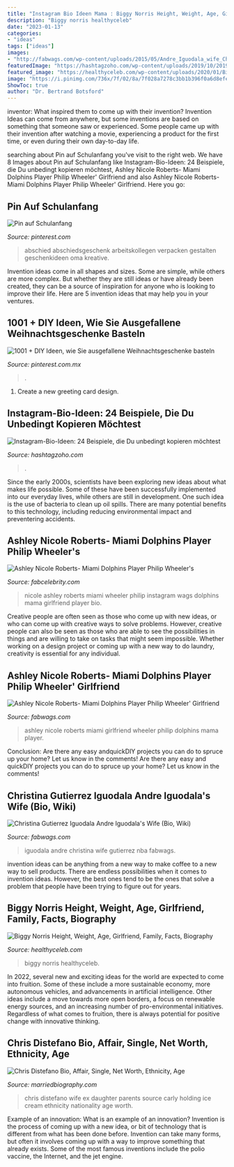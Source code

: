 ```yaml
---
title: "Instagram Bio Ideen Mama : Biggy Norris Height, Weight, Age, Girlfriend, Family, Facts, Biography"
description: "Biggy norris healthyceleb"
date: "2023-01-13"
categories:
- "ideas"
tags: ["ideas"]
images:
- "http://fabwags.com/wp-content/uploads/2015/05/Andre_Iguodala_wife_Christina_Iguodala_wedding.jpg"
featuredImage: "https://hashtagzoho.com/wp-content/uploads/2019/10/2019_10_Insta-Bio_15-683x1024.jpg"
featured_image: "https://healthyceleb.com/wp-content/uploads/2020/01/Biggy-Norris-as-seen-in-July-2019.jpg"
image: "https://i.pinimg.com/736x/7f/02/8a/7f028a7278c3bb1b396f0a6d8efeaf69.jpg"
ShowToc: true
author: "Dr. Bertrand Botsford"
---
```



inventor: What inspired them to come up with their invention?
Invention Ideas can come from anywhere, but some inventions are based on something that someone saw or experienced. Some people came up with their invention after watching a movie, experiencing a product for the first time, or even during their own day-to-day life.

	

		
searching about Pin auf Schulanfang you've visit to the right web. We have 8 Images about Pin auf Schulanfang like Instagram-Bio-Ideen: 24 Beispiele, die Du unbedingt kopieren möchtest, Ashley Nicole Roberts- Miami Dolphins Player Philip Wheeler&#039; Girlfriend and also Ashley Nicole Roberts- Miami Dolphins Player Philip Wheeler&#039; Girlfriend. Here you go:
		
    
## Pin Auf Schulanfang

<img loading=lazy src="https://i.pinimg.com/736x/9b/12/9a/9b129a93d6c4edf76870741cbb5a15ba.jpg" onerror="this.onerror=null;this.src='https://tse4.mm.bing.net/th?id=OIP.7kLTA4WgIpOi_Ph48jG9dwHaNd&amp;pid=15.1';" alt="Pin auf Schulanfang">

_Source: pinterest.com_

>abschied abschiedsgeschenk arbeitskollegen verpacken gestalten geschenkideen oma kreative. 

	

Invention ideas come in all shapes and sizes. Some are simple, while others are more complex. But whether they are still ideas or have already been created, they can be a source of inspiration for anyone who is looking to improve their life. Here are 5 invention ideas that may help you in your ventures.

    
## 1001 + DIY Ideen, Wie Sie Ausgefallene Weihnachtsgeschenke Basteln

<img loading=lazy src="https://i.pinimg.com/736x/7f/02/8a/7f028a7278c3bb1b396f0a6d8efeaf69.jpg" onerror="this.onerror=null;this.src='https://tse3.mm.bing.net/th?id=OIP.-WHwgn9cQZmIEahcIPNKWAHaLG&amp;pid=15.1';" alt="1001 + DIY Ideen, wie Sie ausgefallene Weihnachtsgeschenke basteln">

_Source: pinterest.com.mx_

>. 

	

1. Create a new greeting card design.

    
## Instagram-Bio-Ideen: 24 Beispiele, Die Du Unbedingt Kopieren Möchtest

<img loading=lazy src="https://hashtagzoho.com/wp-content/uploads/2019/10/2019_10_Insta-Bio_15-683x1024.jpg" onerror="this.onerror=null;this.src='https://tse4.mm.bing.net/th?id=OIP.UYBubu618-edGa0BmGqdOwHaLG&amp;pid=15.1';" alt="Instagram-Bio-Ideen: 24 Beispiele, die Du unbedingt kopieren möchtest">

_Source: hashtagzoho.com_

>. 

	

Since the early 2000s, scientists have been exploring new ideas about what makes life possible. Some of these have been successfully implemented into our everyday lives, while others are still in development. One such idea is the use of bacteria to clean up oil spills. There are many potential benefits to this technology, including reducing environmental impact and preventering accidents.

    
## Ashley Nicole Roberts- Miami Dolphins Player Philip Wheeler&#039;s

<img loading=lazy src="https://fabcelebrity.com/wp-content/uploads/2016/12/ashley-nicole-roberts-miami-wags-5.jpg" onerror="this.onerror=null;this.src='https://tse1.mm.bing.net/th?id=OIP.nv8O9ZGNDRk0PnY10dpuDQAAAA&amp;pid=15.1';" alt="Ashley Nicole Roberts- Miami Dolphins Player Philip Wheeler&#039;s">

_Source: fabcelebrity.com_

>nicole ashley roberts miami wheeler philip instagram wags dolphins mama girlfriend player bio. 

	

Creative people are often seen as those who come up with new ideas, or who can come up with creative ways to solve problems. However, creative people can also be seen as those who are able to see the possibilities in things and are willing to take on tasks that might seem impossible. Whether working on a design project or coming up with a new way to do laundry, creativity is essential for any individual.

    
## Ashley Nicole Roberts- Miami Dolphins Player Philip Wheeler&#039; Girlfriend

<img loading=lazy src="https://fabwags.com/wp-content/uploads/2014/03/ashley-nicole-9.png" onerror="this.onerror=null;this.src='https://tse2.mm.bing.net/th?id=OIP.8P-ZILefu_TkOR4_jVhV2QHaHW&amp;pid=15.1';" alt="Ashley Nicole Roberts- Miami Dolphins Player Philip Wheeler&#039; Girlfriend">

_Source: fabwags.com_

>ashley nicole roberts miami girlfriend wheeler philip dolphins mama player. 

	

Conclusion: Are there any easy andquickDIY projects you can do to spruce up your home? Let us know in the comments!
Are there any easy and quickDIY projects you can do to spruce up your home? Let us know in the comments!

    
## Christina Gutierrez Iguodala Andre Iguodala&#039;s Wife (Bio, Wiki)

<img loading=lazy src="http://fabwags.com/wp-content/uploads/2015/05/Andre_Iguodala_wife_Christina_Iguodala_wedding.jpg" onerror="this.onerror=null;this.src='https://tse1.mm.bing.net/th?id=OIP.84jLPq4G-REDHdZxcG0FCwHaHW&amp;pid=15.1';" alt="Christina Gutierrez Iguodala Andre Iguodala&#039;s Wife (Bio, Wiki)">

_Source: fabwags.com_

>iguodala andre christina wife gutierrez nba fabwags. 

	

invention ideas can be anything from a new way to make coffee to a new way to sell products. There are endless possibilities when it comes to invention ideas. However, the best ones tend to be the ones that solve a problem that people have been trying to figure out for years.

    
## Biggy Norris Height, Weight, Age, Girlfriend, Family, Facts, Biography

<img loading=lazy src="https://healthyceleb.com/wp-content/uploads/2020/01/Biggy-Norris-as-seen-in-July-2019.jpg" onerror="this.onerror=null;this.src='https://tse4.mm.bing.net/th?id=OIP.IZ6qkPhnYrBqesZiT3SvfwHaKX&amp;pid=15.1';" alt="Biggy Norris Height, Weight, Age, Girlfriend, Family, Facts, Biography">

_Source: healthyceleb.com_

>biggy norris healthyceleb. 

	

In 2022, several new and exciting ideas for the world are expected to come into fruition. Some of these include a more sustainable economy, more autonomous vehicles, and advancements in artificial intelligence. Other ideas include a move towards more open borders, a focus on renewable energy sources, and an increasing number of pro-environmental initiatives. Regardless of what comes to fruition, there is always potential for positive change with innovative thinking.

    
## Chris Distefano Bio, Affair, Single, Net Worth, Ethnicity, Age

<img loading=lazy src="https://marriedbiography.com/wp-content/uploads/2019/08/Chris-with-his-ex-wife-and-daughter.jpg" onerror="this.onerror=null;this.src='https://tse2.mm.bing.net/th?id=OIP.qXDH0leJ6kwh0XA529sZ-gHaGW&amp;pid=15.1';" alt="Chris Distefano Bio, Affair, Single, Net Worth, Ethnicity, Age">

_Source: marriedbiography.com_

>chris distefano wife ex daughter parents source carly holding ice cream ethnicity nationality age worth. 

	

Example of an innovation: What is an example of an innovation?
Invention is the process of coming up with a new idea, or bit of technology that is different from what has been done before. Invention can take many forms, but often it involves coming up with a way to improve something that already exists. Some of the most famous inventions include the polio vaccine, the Internet, and the jet engine.

